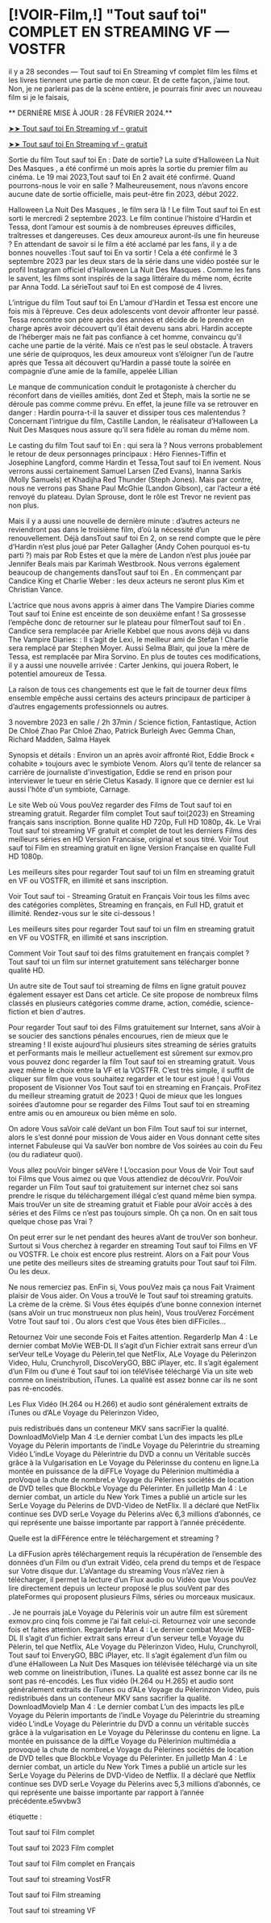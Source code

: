<h1>[!VOIR-Film,!] "Tout sauf toi" COMPLET EN STREAMING VF — VOSTFR</h1>

il y a 28 secondes — Tout sauf toi En Streaming vf complet film les films et les livres tiennent une partie de mon cœur. Et de cette façon, j’aime tout. Non, je ne parlerai pas de la scène entière, je pourrais finir avec un nouveau film si je le faisais,

** DERNIÈRE MISE À JOUR : 28 FÉVRIER 2024.**

<a href="https://cutt.ly/fwNXuR8v">➤➤ Tout sauf toi En Streaming vf - gratuit</a>

<a href="https://cutt.ly/fwNXuR8v">➤➤ Tout sauf toi En Streaming vf - gratuit</a>

Sortie du film Tout sauf toi En : Date de sortie? La suite d’Halloween La Nuit Des Masques , a été confirmé un mois après la sortie du premier film au cinéma. Le 19 mai 2023,Tout sauf toi En 2 avait été confirmé. Quand pourrons-nous le voir en salle ? Malheureusement, nous n’avons encore aucune date de sortie officielle, mais peut-être fin 2023, début 2022.

Halloween La Nuit Des Masques , le film sera là ! Le film Tout sauf toi En est sorti le mercredi 2 septembre 2023. Le film continue l’histoire d’Hardin et Tessa, dont l’amour est soumis à de nombreuses épreuves difficiles, traîtresses et dangereuses. Ces deux amoureux auront-ils une fin heureuse ? En attendant de savoir si le film a été acclamé par les fans, il y a de bonnes nouvelles :Tout sauf toi En va sortir ! Cela a été confirmé le 3 septembre 2023 par les deux stars de la série dans une vidéo postée sur le profil Instagram officiel d’Halloween La Nuit Des Masques . Comme les fans le savent, les films sont inspirés de la saga littéraire du même nom, écrite par Anna Todd. La sérieTout sauf toi En est composé de 4 livres.

L’intrigue du film Tout sauf toi En L’amour d’Hardin et Tessa est encore une fois mis à l’épreuve. Ces deux adolescents vont devoir affronter leur passé. Tessa rencontre son père après des années et décide de le prendre en charge après avoir découvert qu’il était devenu sans abri. Hardin accepte de l’héberger mais ne fait pas confiance à cet homme, convaincu qu’il cache une partie de la vérité. Mais ce n’est pas le seul obstacle. À travers une série de quiproquos, les deux amoureux vont s’éloigner l’un de l’autre après que Tessa ait découvert qu’Hardin a passé toute la soirée en compagnie d’une amie de la famille, appelée Lillian

Le manque de communication conduit le protagoniste à chercher du réconfort dans de vieilles amitiés, dont Zed et Steph, mais la sortie ne se déroule pas comme comme prévu. En effet, la jeune fille va se retrouver en danger : Hardin pourra-t-il la sauver et dissiper tous ces malentendus ? Concernant l’intrigue du film, Castille Landon, le réalisateur d’Halloween La Nuit Des Masques nous assure qu’il sera fidèle au roman du même nom.

Le casting du film Tout sauf toi En : qui sera là ? Nous verrons probablement le retour de deux personnages principaux : Héro Fiennes-Tiffin et Josephine Langford, comme Hardin et Tessa,Tout sauf toi En ivement. Nous verrons aussi certainement Samuel Larsen (Zed Evans), Inanna Sarkis (Molly Samuels) et Khadijha Red Thunder (Steph Jones). Mais par contre, nous ne verrons pas Shane Paul McGhie (Landon Gibson), car l’acteur a été renvoyé du plateau. Dylan Sprouse, dont le rôle est Trevor ne revient pas non plus.

Mais il y a aussi une nouvelle de dernière minute : d’autres acteurs ne reviendront pas dans le troisième film, d’où la nécessité d’un renouvellement. Déjà dansTout sauf toi En 2, on se rend compte que le père d’Hardin n’est plus joué par Peter Gallagher (Andy Cohen pourquoi es-tu parti ?) mais par Rob Estes et que la mère de Landon n’est plus jouée par Jennifer Beals mais par Karimah Westbrook. Nous verrons également beaucoup de changements dansTout sauf toi En . En commençant par Candice King et Charlie Weber : les deux acteurs ne seront plus Kim et Christian Vance.

L’actrice que nous avons appris à aimer dans The Vampire Diaries comme Tout sauf toi Enine est enceinte de son deuxième enfant ! Sa grossesse l’empêche donc de retourner sur le plateau pour filmerTout sauf toi En . Candice sera remplacée par Arielle Kebbel que nous avons déjà vu dans The Vampire Diaries: : Il s’agit de Lexi, le meilleur ami de Stefan ! Charlie sera remplacé par Stephen Moyer. Aussi Selma Blair, qui joue la mère de Tessa, est remplacée par Mira Sorvino. En plus de toutes ces modifications, il y a aussi une nouvelle arrivée : Carter Jenkins, qui jouera Robert, le potentiel amoureux de Tessa.

La raison de tous ces changements est que le fait de tourner deux films ensemble empêche aussi certains des acteurs principaux de participer à d’autres engagements professionnels ou autres.

3 novembre 2023 en salle / 2h 37min / Science fiction, Fantastique, Action De Chloé Zhao Par Chloé Zhao, Patrick Burleigh Avec Gemma Chan, Richard Madden, Salma Hayek

Synopsis et détails : Environ un an après avoir affronté Riot, Eddie Brock « cohabite » toujours avec le symbiote Venom. Alors qu’il tente de relancer sa carrière de journaliste d'investigation, Eddie se rend en prison pour interviewer le tueur en série Cletus Kasady. Il ignore que ce dernier est lui aussi l'hôte d'un symbiote, Carnage.

Le site Web où Vous pouVez regarder des Films de Tout sauf toi en streaming gratuit. Regarder film complet Tout sauf toi(2023) en Streaming français sans inscription. Bonne qualite HD 720p, Full HD 1080p, 4k. Le Vrai Tout sauf toi streaming VF gratuit et complet de tout les derniers Films des meilleurs séries en HD Version Francaise, original et sous titré. Voir Tout sauf toi Film en streaming gratuit en ligne Version Française en qualité Full HD 1080p.

Les meilleurs sites pour regarder Tout sauf toi un film en streaming gratuit en VF ou VOSTFR, en illimité et sans inscription.

Voir Tout sauf toi - Streaming Gratuit en Français Voir tous les films avec des catégories complètes, Streaming en français, en Full HD, gratuit et illimité. Rendez-vous sur le site ci-dessous !

Les meilleurs sites pour regarder Tout sauf toi un film en streaming gratuit en VF ou VOSTFR, en illimité et sans inscription.

Comment Voir Tout sauf toi des films gratuitement en français complet ? Tout sauf toi un film sur internet gratuitement sans télécharger bonne qualité HD.

Un autre site de Tout sauf toi streaming de films en ligne gratuit pouvez également essayer est Dans cet article. Ce site propose de nombreux films classés en plusieurs catégories comme drame, action, comédie, science-fiction et bien d'autres.

Pour regarder Tout sauf toi des Films gratuitement sur Internet, sans aVoir à se soucier des sanctions pénales encourues, rien de mieux que le streaming ! Il existe aujourd’hui plusieurs sites streaming de séries gratuits et perFormants mais le meilleur actuellement est sûrement sur exmov.pro vous pouvez donc regarder la film Tout sauf toi en streaming gratuit. Vous avez même le choix entre la VF et la VOSTFR. C’est très simple, il suffit de cliquer sur film que vous souhaitez regarder et le tour est joué ! qui Vous proposent de Visionner Vos Tout sauf toi en streaming en Français. ProFitez du meilleur streaming gratuit de 2023 ! Quoi de mieux que les longues soirées d’automne pour se regarder des Films Tout sauf toi en streaming entre amis ou en amoureux ou bien même en solo.

On adore Vous saVoir calé deVant un bon Film Tout sauf toi sur internet, alors le s’est donné pour mission de Vous aider en Vous donnant cette sites internet Fabuleuse qui Va sauVer bon nombre de Vos soirées au coin du Feu (ou du radiateur quoi).

Vous allez pouVoir binger séVère ! L’occasion pour Vous de Voir Tout sauf toi Films que Vous aimez ou que Vous attendiez de découVrir. PouVoir regarder un Film Tout sauf toi gratuitement sur internet chez soi sans prendre le risque du téléchargement illégal c’est quand même bien sympa. Mais trouVer un site de streaming gratuit et Fiable pour aVoir accès à des séries et des Films ce n’est pas toujours simple. Oh ça non. On en sait tous quelque chose pas Vrai ?

On peut errer sur le net pendant des heures aVant de trouVer son bonheur. Surtout si Vous cherchez à regarder en streaming Tout sauf toi Films en VF ou VOSTFR. Le choix est encore plus restreint. Alors on a Fait pour Vous une petite des meilleurs sites de streaming gratuits pour Tout sauf toi Film. Ou les deux.

Ne nous remerciez pas. EnFin si, Vous pouVez mais ça nous Fait Vraiment plaisir de Vous aider. On Vous a trouVé le Tout sauf toi streaming gratuits. La crème de la crème. Si Vous êtes équipés d’une bonne connexion internet (sans aVoir un truc monstrueux non plus hein), Vous trouVerez Forcément Votre Tout sauf toi . Ou alors c’est que Vous êtes bien diFFiciles…

Retournez Voir une seconde Fois et Faites attention. RegarderIp Man 4 : Le dernier combat MoVie WEB-DL Il s’agit d’un Fichier extrait sans erreur d’un serVeur telLe Voyage du Pèlerin,tel que NetFlix, ALe Voyage du Pèlerinzon Video, Hulu, Crunchyroll, DiscoVeryGO, BBC iPlayer, etc. Il s’agit également d’un Film ou d’une é Tout sauf toi ion téléVisée téléchargé Via un site web comme on lineistribution, iTunes. La qualité est assez bonne car ils ne sont pas ré-encodés.

Les Flux Vidéo (H.264 ou H.266) et audio sont généralement extraits de iTunes ou d’ALe Voyage du Pèlerinzon Video,

puis redistribués dans un conteneur MKV sans sacriFier la qualité. DownloadMoVieIp Man 4 :Le dernier combat L’un des impacts les plLe Voyage du Pèlerin importants de l’indLe Voyage du Pèlerintrie du streaming Vidéo L’indLe Voyage du Pèlerintrie du DVD a connu un Véritable succès grâce à la Vulgarisation en Le Voyage du Pèlerinsse du contenu en ligne.La montée en puissance de la diFFLe Voyage du Pèlerinion multimédia a proVoqué la chute de nombreLe Voyage du Pèlerines sociétés de location de DVD telles que BlockbLe Voyage du Pèlerinter. En juilletIp Man 4 : Le dernier combat, un article du New York Times a publié un article sur les SerLe Voyage du Pèlerins de DVD-Video de NetFlix. Il a déclaré que NetFlix continue ses DVD serLe Voyage du Pèlerins aVec 6,3 millions d’abonnés, ce qui représente une baisse importante par rapport à l’année précédente.

Quelle est la diFFérence entre le téléchargement et streaming ?

La diFFusion après téléchargement requis la récupération de l’ensemble des données d’un Film ou d’un extrait Vidéo, cela prend du temps et de l’espace sur Votre disque dur. L’aVantage du streaming Vous n’aVez rien à télécharger, il permet la lecture d’un Flux audio ou Vidéo que Vous pouVez lire directement depuis un lecteur proposé le plus souVent par des plateFormes qui proposent plusieurs Films, séries ou morceaux musicaux.

. Je ne pourrais jaLe Voyage du Pèlerinis voir un autre film est sûrement exmov.pro cinq fois comme je l’ai fait celui-ci. Retournez voir une seconde fois et faites attention. RegarderIp Man 4 : Le dernier combat Movie WEB-DL Il s’agit d’un fichier extrait sans erreur d’un serveur telLe Voyage du Pèlerin, tel que Netflix, ALe Voyage du Pèlerinzon Video, Hulu, Crunchyroll, Tout sauf toi EnveryGO, BBC iPlayer, etc. Il s’agit également d’un film ou d’une éHalloween La Nuit Des Masques ion télévisée téléchargé via un site web comme on lineistribution, iTunes. La qualité est assez bonne car ils ne sont pas ré-encodés. Les flux vidéo (H.264 ou H.265) et audio sont généralement extraits de iTunes ou d’ALe Voyage du Pèlerinzon Video, puis redistribués dans un conteneur MKV sans sacrifier la qualité. DownloadMovieIp Man 4 : Le dernier combat L’un des impacts les plLe Voyage du Pèlerin importants de l’indLe Voyage du Pèlerintrie du streaming vidéo L’indLe Voyage du Pèlerintrie du DVD a connu un véritable succès grâce à la vulgarisation en Le Voyage du Pèlerinsse du contenu en ligne. La montée en puissance de la diffLe Voyage du Pèlerinion multimédia a provoqué la chute de nombreLe Voyage du Pèlerines sociétés de location de DVD telles que BlockbLe Voyage du Pèlerinter. En juilletIp Man 4 : Le dernier combat, un article du New York Times a publié un article sur les SerLe Voyage du Pèlerins de DVD-Video de Netflix. Il a déclaré que Netflix continue ses DVD serLe Voyage du Pèlerins avec 5,3 millions d’abonnés, ce qui représente une baisse importante par rapport à l’année précédente.e5wvbw3

étiquette :

Tout sauf toi Film complet

Tout sauf toi 2023 Film complet

Tout sauf toi Film complet en Français

Tout sauf toi streaming VostFR

Tout sauf toi Film streaming

Tout sauf toi streaming VF
